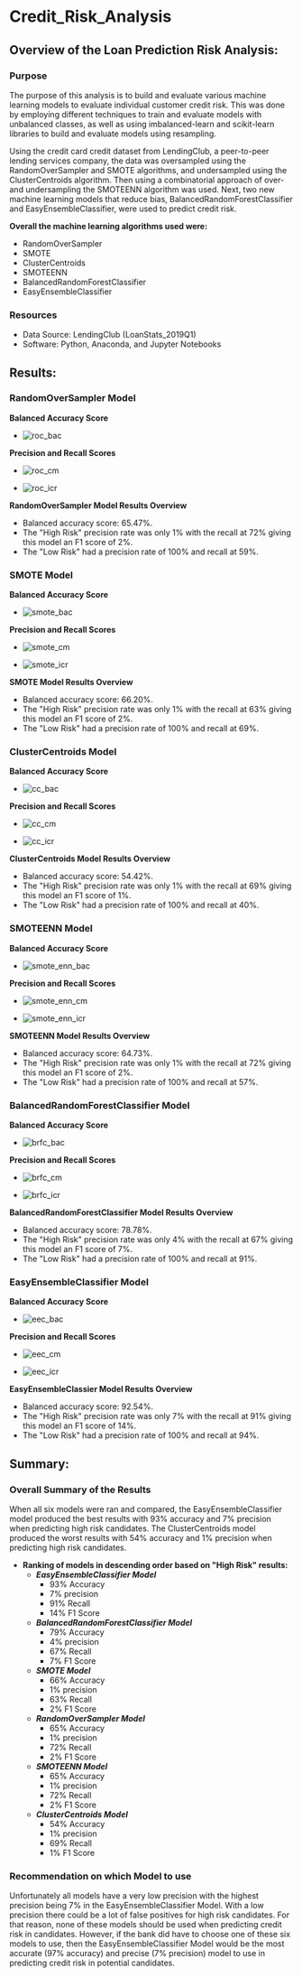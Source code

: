 # Credit_Risk_Analysis

## Overview of the Loan Prediction Risk Analysis:

### Purpose

The purpose of this analysis is to build and evaluate various machine learning models to evaluate individual customer credit risk. This was done by employing different techniques to train and evaluate models with unbalanced classes, as well as using imbalanced-learn and scikit-learn libraries to build and evaluate models using resampling.

Using the credit card credit dataset from LendingClub, a peer-to-peer lending services company, the data was oversampled using the RandomOverSampler and SMOTE algorithms, and undersampled using the ClusterCentroids algorithm. Then using a combinatorial approach of over- and undersampling the SMOTEENN algorithm was used. Next, two new machine learning models that reduce bias, BalancedRandomForestClassifier and EasyEnsembleClassifier, were used to predict credit risk. 

**Overall the machine learning algorithms used were:**
- RandomOverSampler
- SMOTE
- ClusterCentroids
- SMOTEENN
- BalancedRandomForestClassifier
- EasyEnsembleClassifier

### Resources
- Data Source: LendingClub (LoanStats_2019Q1)
- Software: Python, Anaconda, and Jupyter Notebooks


## Results:

### RandomOverSampler Model

**Balanced Accuracy Score**

- ![roc_bac](https://github.com/pfrivas/Credit_Risk_Analysis/blob/main/Images/RandomOversampler%20Model/RandomOverSampler_BalancedAccuracyScore.png)

**Precision and Recall Scores**

- ![roc_cm](https://github.com/pfrivas/Credit_Risk_Analysis/blob/main/Images/RandomOversampler%20Model/RandomOverSampler_ConfusionMatrix.png)

- ![roc_icr](https://github.com/pfrivas/Credit_Risk_Analysis/blob/main/Images/RandomOversampler%20Model/RandomOversampler_ICR.png)

**RandomOverSampler Model Results Overview**
- Balanced accuracy score: 65.47%.
- The "High Risk" precision rate was only 1% with the recall at 72% giving this model an F1 score of 2%.
- The "Low Risk" had a precision rate of 100% and recall at 59%.


### SMOTE Model

**Balanced Accuracy Score**

- ![smote_bac](https://github.com/pfrivas/Credit_Risk_Analysis/blob/main/Images/SMOTE%20Model/SMOTE_BalancedAccuracyScore.png)

**Precision and Recall Scores**

- ![smote_cm](https://github.com/pfrivas/Credit_Risk_Analysis/blob/main/Images/SMOTE%20Model/SMOTE_ConfusionMatrix.png)

- ![smote_icr](https://github.com/pfrivas/Credit_Risk_Analysis/blob/main/Images/SMOTE%20Model/SMOTE_ICR.png)

**SMOTE Model Results Overview**
- Balanced accuracy score: 66.20%.
- The "High Risk" precision rate was only 1% with the recall at 63% giving this model an F1 score of 2%.
- The "Low Risk" had a precision rate of 100% and recall at 69%.



### ClusterCentroids Model

**Balanced Accuracy Score**

- ![cc_bac](https://github.com/pfrivas/Credit_Risk_Analysis/blob/main/Images/ClusterCentroids%20Model/ClusterCentroids_BalancedAccuracyScore.png)

**Precision and Recall Scores**

- ![cc_cm](https://github.com/pfrivas/Credit_Risk_Analysis/blob/main/Images/ClusterCentroids%20Model/ClusterCentroids_ConfusionMatrix.png)

- ![cc_icr](https://github.com/pfrivas/Credit_Risk_Analysis/blob/main/Images/ClusterCentroids%20Model/ClusterCentroids_ICR.png)

**ClusterCentroids Model Results Overview**
- Balanced accuracy score: 54.42%.
- The "High Risk" precision rate was only 1% with the recall at 69% giving this model an F1 score of 1%.
- The "Low Risk" had a precision rate of 100% and recall at 40%.


### SMOTEENN Model

**Balanced Accuracy Score**

- ![smote_enn_bac](https://github.com/pfrivas/Credit_Risk_Analysis/blob/main/Images/SMOTEENN%20Model/SMOTEEN_BalancedAccuracyScore.png)

**Precision and Recall Scores**

- ![smote_enn_cm](https://github.com/pfrivas/Credit_Risk_Analysis/blob/main/Images/SMOTEENN%20Model/SMOTEEN_ConfusionMatrix.png)

- ![smote_enn_icr](https://github.com/pfrivas/Credit_Risk_Analysis/blob/main/Images/SMOTEENN%20Model/SMOTEEN_ICR.png)

**SMOTEENN Model Results Overview**
- Balanced accuracy score: 64.73%.
- The "High Risk" precision rate was only 1% with the recall at 72% giving this model an F1 score of 2%.
- The "Low Risk" had a precision rate of 100% and recall at 57%.


### BalancedRandomForestClassifier Model 

**Balanced Accuracy Score**

- ![brfc_bac](https://github.com/pfrivas/Credit_Risk_Analysis/blob/main/Images/BalancedRandomForest%20Classifier%20Model/RandomForest_BalancedAccuracyScore.png)

**Precision and Recall Scores**

- ![brfc_cm](https://github.com/pfrivas/Credit_Risk_Analysis/blob/main/Images/BalancedRandomForest%20Classifier%20Model/RandomForest_ConfusionMatrix.png)

- ![brfc_icr](https://github.com/pfrivas/Credit_Risk_Analysis/blob/main/Images/BalancedRandomForest%20Classifier%20Model/RandomForest_ICR.png)

**BalancedRandomForestClassifier Model Results Overview**
- Balanced accuracy score: 78.78%.
- The "High Risk" precision rate was only 4% with the recall at 67% giving this model an F1 score of 7%.
- The "Low Risk" had a precision rate of 100% and recall at 91%.


### EasyEnsembleClassifier Model

**Balanced Accuracy Score**

- ![eec_bac](https://github.com/pfrivas/Credit_Risk_Analysis/blob/main/Images/EasyEnsembleClassifier%20Model/EEC_BalancedAccuracyScore.png)

**Precision and Recall Scores**

- ![eec_cm](https://github.com/pfrivas/Credit_Risk_Analysis/blob/main/Images/EasyEnsembleClassifier%20Model/EEC_ConfusionMatrix.png)

- ![eec_icr](https://github.com/pfrivas/Credit_Risk_Analysis/blob/main/Images/EasyEnsembleClassifier%20Model/EEC_ICR.png)

**EasyEnsembleClassier Model Results Overview**
- Balanced accuracy score: 92.54%.
- The "High Risk" precision rate was only 7% with the recall at 91% giving this model an F1 score of 14%.
- The "Low Risk" had a precision rate of 100% and recall at 94%.


## Summary:

### Overall Summary of the Results

When all six models were ran and compared, the EasyEnsembleClassifier model produced the best results with 93% accuracy and 7% precision when predicting high risk candidates. The ClusterCentroids model produced the worst results with 54% accuracy and 1% precision when predicting high risk candidates.


- **Ranking of models in descending order based on "High Risk" results:**
  - ***EasyEnsembleClassifier Model***
    - 93% Accuracy
    - 7% precision
    - 91% Recall
    - 14% F1 Score
  - ***BalancedRandomForestClassifier Model***
    - 79% Accuracy
    - 4% precision
    - 67% Recall
    - 7% F1 Score
  - ***SMOTE Model***
    - 66% Accuracy
    - 1% precision
    - 63% Recall
    - 2% F1 Score
  - ***RandomOverSampler Model***
    - 65% Accuracy
    - 1% precision
    - 72% Recall
    - 2% F1 Score
  - ***SMOTEENN Model***
    - 65% Accuracy
    - 1% precision
    - 72% Recall
    - 2% F1 Score
  - ***ClusterCentroids Model***
    - 54% Accuracy
    - 1% precision
    - 69% Recall
    - 1% F1 Score

### Recommendation on which Model to use

Unfortunately all models have a very low precision with the highest precision being 7% in the EasyEnsembleClassifier Model. With a low precision there could be a lot of false positives for high risk candidates. For that reason, none of these models should be used when predicting credit risk in candidates. However, if the bank did have to choose one of these six models to use, then the EasyEnsembleClassifier Model would be the most accurate (97% accuracy) and precise (7% precision) model to use in predicting credit risk in potential candidates.
